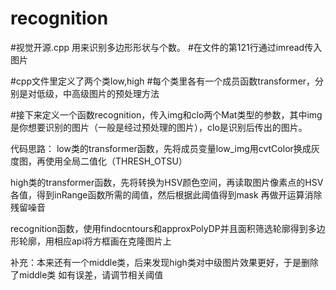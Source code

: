 # recognition
#视觉开源.cpp 用来识别多边形形状与个数。
#在文件的第121行通过imread传入图片

#cpp文件里定义了两个类low,high
#每个类里各有一个成员函数transformer，分别是对低级，中高级图片的预处理方法

#接下来定义一个函数recognition，传入img和clo两个Mat类型的参数，其中img是你想要识别的图片（一般是经过预处理的图片），clo是识别后传出的图片。

代码思路：
low类的transformer函数，先将成员变量low_img用cvtColor换成灰度图，再使用全局二值化（THRESH_OTSU）

high类的transformer函数，先将转换为HSV颜色空间，再读取图片像素点的HSV各值，得到inRange函数所需的阈值，然后根据此阈值得到mask
再做开运算消除残留噪音

recognition函数，使用findocntours和approxPolyDP并且面积筛选轮廓得到多边形轮廓，用相应api将方框画在克隆图片上

补充：本来还有一个middle类，后来发现high类对中级图片效果更好，于是删除了middle类
     如有误差，请调节相关阈值
